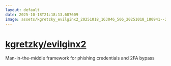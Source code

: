 ```yaml
---
layout: default
date: 2025-10-18T21:18:13.687609
image: assets/kgretzky_evilginx2_20251018_163046_506_20251018_180941--20251018T200942046--cropped.png
---
```


# [kgretzky/evilginx2](https://github.com/kgretzky/evilginx2/)

Man-in-the-middle framework for phishing credentials and 2FA bypass
